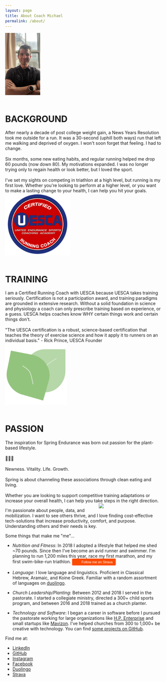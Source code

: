 ```yaml
---
layout: page
title: About Coach Michael
permalink: /about/
---
```


<div class="row">
  <div class="column">
    <img height="200px" src="/assets/michaelmcneil-relaxed.jpg" />
    <br><br>
    <h1>BACKGROUND</h1>
      After nearly a decade of post college weight gain, a News Years Resolution took me outside for a run.  It was a 30-second (uphill both ways) run that left me walking and deprived of oxygen. I won't soon forget that feeling. I had to change.
      <br>
      <br>
      Six months, some new eating habits, and regular running helped me drop 60 pounds (now down 80). My motivations expanded. I was no longer trying only to regain health or look better, but I loved the sport.
      <br>
      <br>
      I've set my sights on competing in triathlon at a high level, but running is my first love. Whether you're looking to perform at a higher level, or you want to make a lasting change to your health, I can help you hit your goals.
  </div>
  <div class="column">
    <img height="200px" src="/assets/uesca-clipped.png" />
    <br><br>
    <h1>TRAINING</h1>
      I am a Certified Running Coach with UESCA because UESCA takes training seriously. Certification is not a participation award, and training paradigms are grounded in extensive research. Without a solid foundation in science and physiology a coach can only prescribe training based on experience, or a guess.  UESCA helps coaches know WHY certain things work and certain things don't.
      <br>
      <br>
      "The UESCA certification is a robust, science-based certification that teaches the theory of exercise science and how it apply it to runners on an individual basis." - Rick Prince, UESCA Founder

  </div>
  <div class="column">
    <img height="200px" src="/assets/logo.png" />
    <br><br>
    <h1>PASSION</h1>
      The inspiration for Spring Endurance was born out passion for the plant-based lifestyle.
      <br>
      <br>
      💚🌱🌿
      <br>
      <br>
      Newness. Vitality. Life. Growth.
      <br>
      <br>
      Spring is about channeling these associations through clean eating and living.
      <br>
      <br>
      Whether you are looking to support competitive training adaptations or increase your overall health, I can help you take steps in the right direction.

  </div>
</div>

<img style="float: right; width: 40%; margin-left: 20px;" src="/assets/relaxed-headshot.jpg">

I'm passionate about people, data, and mobilization. I want to see others thrive, and I love finding cost-effective tech-solutions that increase productivity, comfort, and purpose. Understanding others and their needs is key.

Some things that make me "me"...

- _Nutrition and Fitness_: In 2018 I adopted a lifestyle that helped me shed ~70 pounds. Since then I've become an avid runner and swimmer. I'm planning to run 1,200 miles this year, race my first marathon, and my first swim-bike-run triathlon. <a style="display:inline-block;background-color:#FC4C02;color:#fff;padding:5px 10px 5px 30px;font-size:11px;font-family:Helvetica, Arial, sans-serif;white-space:nowrap;text-decoration:none;background-repeat:no-repeat;background-position:10px center;border-radius:3px;background-image:url('http://badges.strava.com/logo-strava-echelon.png')" href='http://strava.com/athletes/30648228/badge' target="_clean">
  Follow me on Strava</a>

- _Language_: I love language and linguistics. Proficient in Classical Hebrew, Aramaic, and Koine Greek. Familiar with a random assortment of languages on [duolingo](https://www.duolingo.com/MichaelMcNeil52).

- _Church Leadership/Planting_: Between 2012 and 2018 I served in the pastorate. I started a collegiate ministry, directed a 300+ child sports program, and between 2016 and 2018 trained as a church planter.

- _Technology and Software_: I began a career in software before I pursued the pastorate working for large organizations like [H.P. Enterprise](http://hpe.com) and small startups like [Mavizon](http://mavizon.com). I've helped churches from 300 to 1,000+ be creative with technology. You can find [some projects on GitHub](https://www.github.com/michaelmcneil).

Find me at:

- [LinkedIn](https://www.linkedin.com/in/michael-mcneil)
- [GitHub](https://www.github.com/michaelmcneil)
- [Instagram](https://www.instagram.com/michaelmcneil)
- [Facebook](https://www.facebook.com/michaelcurtismcneil)
- [Duolingo](https://www.duolingo.com/MichaelMcNeil52)
- [Strava](https://www.strava.com/athletes/michaelmcneil)

[jekyll-organization]: https://github.com/jekyll
